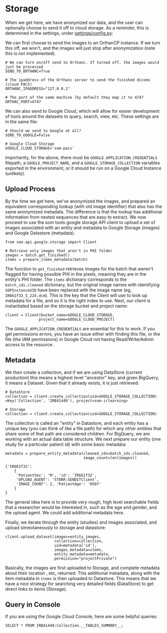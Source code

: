 # Storage
When we get here, we have anonynized our data, and the user can optionally choose to send it off to cloud storage. As a reminder, this is determined in the settings, under [settings/config.py](../sendit/settings/config.py):

We can first choose to send the images to an OrthanCP instance. If we turn this off, we won't, and the images will just stop after anonymization (note this is not implemented).

```
# We can turn on/off send to Orthanc. If turned off, the images would just be processed
SEND_TO_ORTHANC=True

# The ipaddress of the Orthanc server to send the finished dicoms (cloud PACS)
ORTHANC_IPADDRESS="127.0.0.1"

# The port of the same machine (by default they map it to 4747
ORTHAC_PORT=4747
```

We can also send to Google Cloud, which will allow for easier development of tools around the datasets to query, search, view, etc. These settings are in the same file:

```
# Should we send to Google at all?
SEND_TO_GOOGLE=False

# Google Cloud Storage
GOOGLE_CLOUD_STORAGE='som-pacs'
```

Importantly, for the above, there must be `GOOGLE_APPLICATION_CREDENTIALS` filepath, a `GOOGLE_PROJECT_NAME`, and a `GOOGLE_STORAGE_COLLECTION` variables exported in the environment, or it should be run on a Google Cloud Instance (unlikely).

## Upload Process
By the time we get here, we've anonymized the images, and prepared an equivalent corresponding lookup (with old image identifier) that also has the same anonymized metadata. The difference is that the lookup has additional information from nested sequences that are easy to extract. We now proceed to use the som tools google storage API client to upload a set of images associated with an entity and metadata to Google Storage (images) and Google Datastore (metadata).

```
from som.api.google.storage import Client

# Retrieve only images that aren't in PHI folder
images = batch.get_finished()
items = prepare_items_metadata(batch)
```

The function to `get_finished` retrieves images for the batch that weren't flagged for having possible PHI in the pixels, meaning they are in the entity's PHI folder. The `items` dictionary corresponds to the `batch_ids.cleaned` dictionary, but the original image names with identifying `SOPInstanceUID` have been replaced with the image name (eg, `IR661f33_5_224.dcm`). This is the key that the Client will use to look up metadata for a file, and so it is the right index to use. Next, our client is instantiated based on the storage bucket and project name:

```
client = Client(bucket_name=GOOGLE_CLOUD_STORAGE,
               project_name=GOOGLE_CLOUD_PROJECT)
```

The `GOOGLE_APPLICATION_CREDENTIALS` are essential for this to work. If you get permissions errors, you have an issue either with finding this file, or the file (the IAM permissions) in Google Cloud not having Read/Write/Admin access to the resource.

## Metadata
We then create a collection, and if we are using DataStore (current production) this means a highest level "ancestor" key, and given BigQuery, it means a Dataset. Given that it already exists, it is just retrieved:

```
# DataStore
collection = client.create_collection(uid=GOOGLE_STORAGE_COLLECTION)
<Key('Collection', 'IRB41449'), project=som-irlearning>

# Storage
collection = client.create_collection(uid=GOOGLE_STORAGE_COLLECTION)
```

The collection is called an "entity" in Datastore, and each entity has a unique key (you can think of like a file path) for which any other entities that share some of that path are considered children. For BigQuery, we are working with an actual data table structure. We next prepare our entity (one study for a particular patient id) with some basic metadata:

```
metadata = prepare_entity_metadata(cleaned_ids=batch_ids.cleaned,
                                   image_count=len(images))

{'IR661f32': 
    {
     'PatientSex': 'M', 'id': 'IR661f32', 
     'UPLOAD_AGENT': 'STARR:SENDITClient', 
     'IMAGE_COUNT': 2, 'PatientAge': '056Y'
    } 
}

```
The general idea here is to provide very rough, high level searchable fields that a researcher would be interested in, such as the age and gender, and the upload agent. We could add additional metadata here.

Finally, we iterate through the entity (studies) and images associated, and upload simeotaneously to storage and datastore:


```
client.upload_dataset(images=entity_images,
                      collection=collection,
                      uid=metadata['id'],
                      images_metadata=items,
                      entity_metadata=metadata,
                      permission="projectPrivate")
```
Basically, the images are first uploaded to Storage, and complete metadata about their location , etc, returned. This additional metadata, along with the item metadata in `items` is then uploaded to Datastore. This means that we have a nice strategy for searching very detailed fields (DataStore) to get direct links to items (Storage).


## Query in Console
If you are using the Google Cloud Console, here are some helpful queries:

```
SELECT * FROM IRB41449:Collection.__TABLES_SUMMARY__;
```
